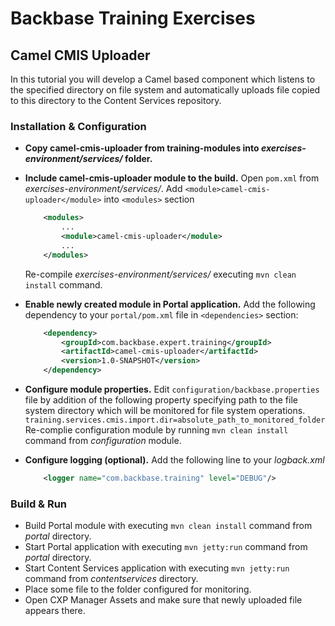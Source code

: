 # Backbase Training Exercises

## Camel CMIS Uploader 
In this tutorial you will develop a Camel based component which listens to the specified directory on file system and automatically uploads file copied to this directory to the Content Services repository.

### Installation & Configuration

- **Copy camel-cmis-uploader from training-modules into *exercises-environment/services/* folder.**

- **Include camel-cmis-uploader module to the build.** Open `pom.xml` from *exercises-environment/services/*. Add `<module>camel-cmis-uploader</module>` into  `<modules>` section
	```xml
	    <modules>
	        ...	    
	        <module>camel-cmis-uploader</module>
	        ...
	    </modules>
	```	
	Re-compile *exercises-environment/services/* executing `mvn clean install` command.
	
- **Enable newly created module in Portal application.** Add the following dependency to your `portal/pom.xml` file in `<dependencies>` section:

	```xml
	    <dependency>
	        <groupId>com.backbase.expert.training</groupId>
	        <artifactId>camel-cmis-uploader</artifactId>
	        <version>1.0-SNAPSHOT</version>
	    </dependency>
	```

- **Configure module properties.** Edit `configuration/backbase.properties` file by addition of the following property specifying path to the file system directory which will be monitored for file system operations. 
    `training.services.cmis.import.dir=absolute_path_to_monitored_folder`
Re-complie configuration module by running `mvn clean install` command from *configuration* module.     

- **Configure logging (optional).** Add the following line to your *logback.xml*
	```xml
	    <logger name="com.backbase.training" level="DEBUG"/>
	```

### Build & Run

- Build Portal module with executing `mvn clean install` command from *portal* directory.
- Start Portal application with executing `mvn jetty:run` command from *portal* directory.
- Start Content Services application with executing `mvn jetty:run` command from *contentservices* directory.
- Place some file to the folder configured for monitoring. 
- Open CXP Manager Assets and make sure that newly uploaded file appears there.
